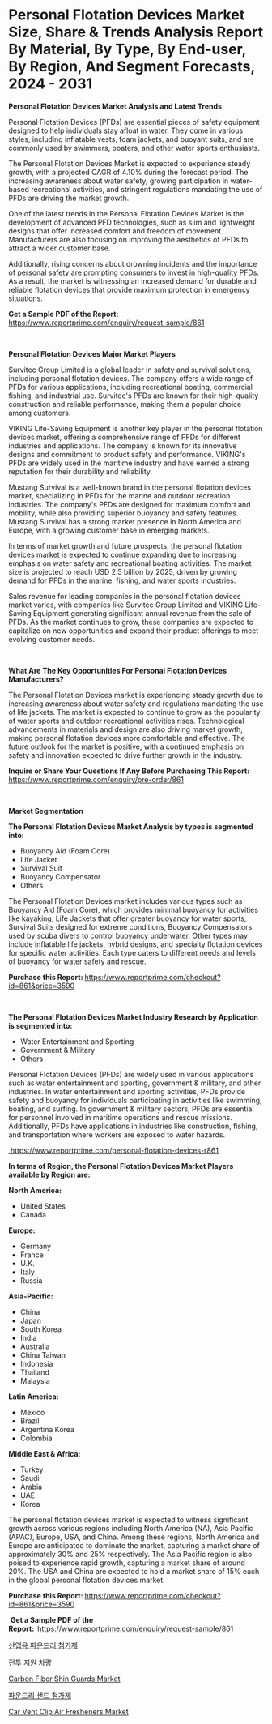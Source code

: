 <p><h1>Personal Flotation Devices Market Size, Share & Trends Analysis Report By Material, By Type, By End-user, By Region, And Segment Forecasts, 2024 - 2031</h1></p><p><strong>Personal Flotation Devices Market Analysis and Latest Trends</strong></p>
<p><p>Personal Flotation Devices (PFDs) are essential pieces of safety equipment designed to help individuals stay afloat in water. They come in various styles, including inflatable vests, foam jackets, and buoyant suits, and are commonly used by swimmers, boaters, and other water sports enthusiasts.</p><p>The Personal Flotation Devices Market is expected to experience steady growth, with a projected CAGR of 4.10% during the forecast period. The increasing awareness about water safety, growing participation in water-based recreational activities, and stringent regulations mandating the use of PFDs are driving the market growth.</p><p>One of the latest trends in the Personal Flotation Devices Market is the development of advanced PFD technologies, such as slim and lightweight designs that offer increased comfort and freedom of movement. Manufacturers are also focusing on improving the aesthetics of PFDs to attract a wider customer base.</p><p>Additionally, rising concerns about drowning incidents and the importance of personal safety are prompting consumers to invest in high-quality PFDs. As a result, the market is witnessing an increased demand for durable and reliable flotation devices that provide maximum protection in emergency situations.</p></p>
<p><strong>Get a Sample PDF of the Report:&nbsp;</strong> <a href="https://www.reportprime.com/enquiry/request-sample/861">https://www.reportprime.com/enquiry/request-sample/861</a></p>
<p>&nbsp;</p>
<p><strong>Personal Flotation Devices Major Market Players</strong></p>
<p><p>Survitec Group Limited is a global leader in safety and survival solutions, including personal flotation devices. The company offers a wide range of PFDs for various applications, including recreational boating, commercial fishing, and industrial use. Survitec's PFDs are known for their high-quality construction and reliable performance, making them a popular choice among customers.</p><p>VIKING Life-Saving Equipment is another key player in the personal flotation devices market, offering a comprehensive range of PFDs for different industries and applications. The company is known for its innovative designs and commitment to product safety and performance. VIKING's PFDs are widely used in the maritime industry and have earned a strong reputation for their durability and reliability.</p><p>Mustang Survival is a well-known brand in the personal flotation devices market, specializing in PFDs for the marine and outdoor recreation industries. The company's PFDs are designed for maximum comfort and mobility, while also providing superior buoyancy and safety features. Mustang Survival has a strong market presence in North America and Europe, with a growing customer base in emerging markets.</p><p>In terms of market growth and future prospects, the personal flotation devices market is expected to continue expanding due to increasing emphasis on water safety and recreational boating activities. The market size is projected to reach USD 2.5 billion by 2025, driven by growing demand for PFDs in the marine, fishing, and water sports industries.</p><p>Sales revenue for leading companies in the personal flotation devices market varies, with companies like Survitec Group Limited and VIKING Life-Saving Equipment generating significant annual revenue from the sale of PFDs. As the market continues to grow, these companies are expected to capitalize on new opportunities and expand their product offerings to meet evolving customer needs.</p></p>
<p>&nbsp;</p>
<p><strong>What Are The Key Opportunities For Personal Flotation Devices Manufacturers?</strong></p>
<p><p>The Personal Flotation Devices market is experiencing steady growth due to increasing awareness about water safety and regulations mandating the use of life jackets. The market is expected to continue to grow as the popularity of water sports and outdoor recreational activities rises. Technological advancements in materials and design are also driving market growth, making personal flotation devices more comfortable and effective. The future outlook for the market is positive, with a continued emphasis on safety and innovation expected to drive further growth in the industry.</p></p>
<p><strong>Inquire or Share Your Questions If Any Before Purchasing This Report:</strong> <a href="https://www.reportprime.com/enquiry/pre-order/861">https://www.reportprime.com/enquiry/pre-order/861</a></p>
<p>&nbsp;</p>
<p><strong>Market Segmentation</strong></p>
<p><strong>The Personal Flotation Devices Market Analysis by types is segmented into:</strong></p>
<p><ul><li>Buoyancy Aid (Foam Core)</li><li>Life Jacket</li><li>Survival Suit</li><li>Buoyancy Compensator</li><li>Others</li></ul></p>
<p><p>The Personal Flotation Devices market includes various types such as Buoyancy Aid (Foam Core), which provides minimal buoyancy for activities like kayaking, Life Jackets that offer greater buoyancy for water sports, Survival Suits designed for extreme conditions, Buoyancy Compensators used by scuba divers to control buoyancy underwater. Other types may include inflatable life jackets, hybrid designs, and specialty flotation devices for specific water activities. Each type caters to different needs and levels of buoyancy for water safety and rescue.</p></p>
<p><strong>Purchase this Report:&nbsp;</strong><a href="https://www.reportprime.com/checkout?id=861&price=3590">https://www.reportprime.com/checkout?id=861&price=3590</a></p>
<p>&nbsp;</p>
<p><strong>The Personal Flotation Devices Market Industry Research by Application is segmented into:</strong></p>
<p><ul><li>Water Entertainment and Sporting</li><li>Government & Military</li><li>Others</li></ul></p>
<p><p>Personal Flotation Devices (PFDs) are widely used in various applications such as water entertainment and sporting, government & military, and other industries. In water entertainment and sporting activities, PFDs provide safety and buoyancy for individuals participating in activities like swimming, boating, and surfing. In government & military sectors, PFDs are essential for personnel involved in maritime operations and rescue missions. Additionally, PFDs have applications in industries like construction, fishing, and transportation where workers are exposed to water hazards.</p></p>
<p><a href="https://www.reportprime.com/personal-flotation-devices-r861">&nbsp;https://www.reportprime.com/personal-flotation-devices-r861</a></p>
<p><strong>In terms of Region, the Personal Flotation Devices Market Players available by Region are:</strong></p>
<p>
    <p> <strong> North America: </strong>
        <ul>
            <li>United States</li>
            <li>Canada</li>
        </ul>
        </p> 
    <p> <strong> Europe: </strong>
        <ul>
            <li>Germany</li>
            <li>France</li>
            <li>U.K.</li>
            <li>Italy</li>
            <li>Russia</li>
        </ul>
        </p> 
    <p> <strong> Asia-Pacific: </strong>
        <ul>
            <li>China</li>
            <li>Japan</li>
            <li>South Korea</li>
            <li>India</li>
            <li>Australia</li>
            <li>China Taiwan</li>
            <li>Indonesia</li>
            <li>Thailand</li>
            <li>Malaysia</li>
        </ul>
        </p> 
    <p> <strong> Latin America: </strong>
        <ul>
            <li>Mexico</li>
            <li>Brazil</li>
            <li>Argentina Korea</li>
            <li>Colombia</li>
        </ul>
        </p> 
    <p> <strong> Middle East & Africa: </strong>
        <ul>
            <li>Turkey</li>
            <li>Saudi</li>
            <li>Arabia</li>
            <li>UAE</li>
            <li>Korea</li>
        </ul>
    </p>
    </p>
<p><p>The personal flotation devices market is expected to witness significant growth across various regions including North America (NA), Asia Pacific (APAC), Europe, USA, and China. Among these regions, North America and Europe are anticipated to dominate the market, capturing a market share of approximately 30% and 25% respectively. The Asia Pacific region is also poised to experience rapid growth, capturing a market share of around 20%. The USA and China are expected to hold a market share of 15% each in the global personal flotation devices market.</p></p>
<p><strong>Purchase this Report: </strong><a href="https://www.reportprime.com/checkout?id=861&price=3590">https://www.reportprime.com/checkout?id=861&price=3590</a></p>
<p>&nbsp;<strong>Get a Sample PDF of the Report:&nbsp;&nbsp;</strong><a href="https://www.reportprime.com/enquiry/request-sample/861">https://www.reportprime.com/enquiry/request-sample/861</a></p>
<p><strong></strong></p>
<p><p><a href="https://github.com/plelbej847484502/Market-Research-Report-List-4/blob/main/6432807101874.md">산업용 파운드리 첨가제</a></p><p><a href="https://github.com/WilburKihn5676/Market-Research-Report-List-3/blob/main/8220387101876.md">전투 지원 차량</a></p><p><a href="https://github.com/caseyee25/Market-Research-Report-List-1/blob/main/carbon-fiber-shin-guards-market.md">Carbon Fiber Shin Guards Market</a></p><p><a href="https://github.com/vseigx30c9a1j/Market-Research-Report-List-4/blob/main/1204941101875.md">파운드리 샌드 첨가제</a></p><p><a href="https://github.com/troySchroederhs/Market-Research-Report-List-1/blob/main/car-vent-clip-air-fresheners-market.md">Car Vent Clip Air Fresheners Market</a></p></p>